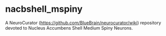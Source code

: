 # nacbshell_mspiny
A NeuroCurator (https://github.com/BlueBrain/neurocurator/wiki) repository devoted to Nucleus Accumbens Shell Medium Spiny Neurons.
